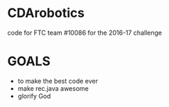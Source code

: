 # CDArobotics
code for FTC team #10086 for the 2016-17 challenge

# GOALS
- to make the best code ever
- make rec.java awesome
- glorify God
